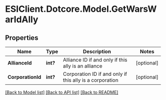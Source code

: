 # ESIClient.Dotcore.Model.GetWarsWarIdAlly
## Properties

Name | Type | Description | Notes
------------ | ------------- | ------------- | -------------
**AllianceId** | **int?** | Alliance ID if and only if this ally is an alliance | [optional] 
**CorporationId** | **int?** | Corporation ID if and only if this ally is a corporation | [optional] 

[[Back to Model list]](../README.md#documentation-for-models) [[Back to API list]](../README.md#documentation-for-api-endpoints) [[Back to README]](../README.md)

